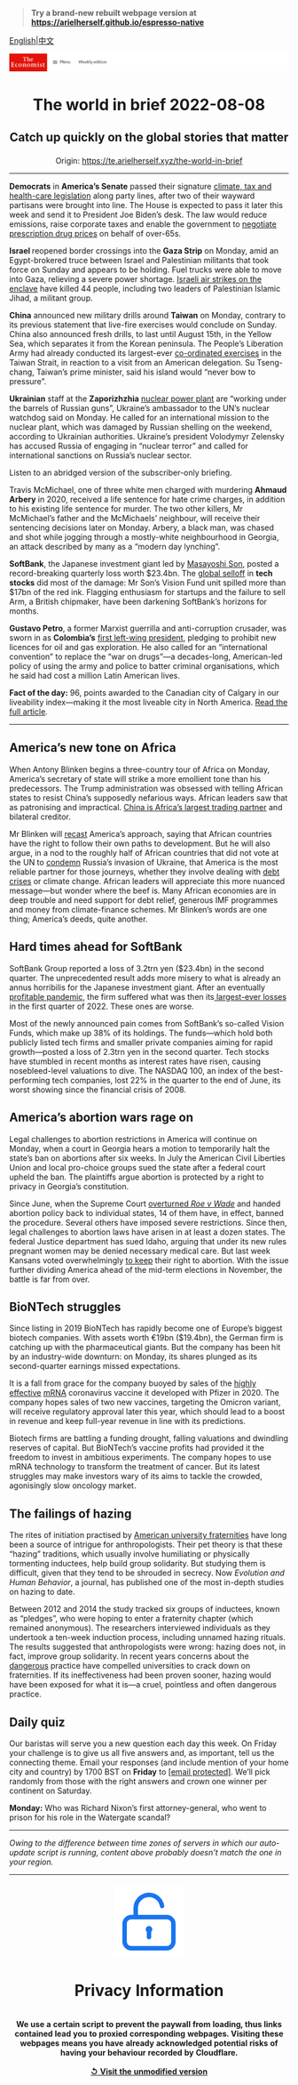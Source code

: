 > **Try a brand-new rebuilt webpage version at https://arielherself.github.io/espresso-native**

[English](https://github.com/arielherself/espresso/blob/main/README.md)|[中文](https://github-com.translate.goog/arielherself/espresso/blob/main/README.md?_x_tr_sl=en&_x_tr_tl=zh-CN&_x_tr_hl=zh-CN&_x_tr_pto=wapp)



![The Economist](menubar.png)

# <p align="center">The world in brief 2022-08-08</p>

## <p align="center">Catch up quickly on the global stories that matter</p>

<p align="center">Origin: <a href="https://te.arielherself.xyz/the-world-in-brief">https://te.arielherself.xyz/the-world-in-brief</a><hr>

<strong>Democrats</strong> in <strong>America’s Senate</strong> passed their signature [climate, tax and health-care legislation](https://te.arielherself.xyz/united-states/2022/07/28/democratic-hopes-for-a-big-spending-bill-are-revived) along party lines, after two of their wayward partisans were brought into line. The House is expected to pass it later this week and send it to President Joe Biden’s desk. The law would reduce emissions, raise corporate taxes and enable the government to [negotiate prescription drug prices](https://te.arielherself.xyz/united-states/2021/11/20/democrats-have-a-plan-to-lower-drug-costs-without-hurting-innovation) on behalf of over-65s.

<strong>Israel </strong>reopened border crossings into the <strong>Gaza Strip</strong> on Monday, amid an Egypt-brokered truce between Israel and Palestinian militants that took force on Sunday and appears to be holding. Fuel trucks were able to move into Gaza, relieving a severe power shortage. [Israeli air strikes on the enclave](https://te.arielherself.xyz/middle-east-and-africa/2022/08/07/the-attack-on-gaza-may-bolster-israels-prime-minister) have killed 44 people, including two leaders of Palestinian Islamic Jihad, a militant group.

<strong>China</strong> announced new military drills around <strong>Taiwan</strong> on Monday, contrary to its previous statement that live-fire exercises would conclude on Sunday. China also announced fresh drills, to last until August 15th, in the Yellow Sea, which separates it from the Korean peninsula. The People’s Liberation Army had already conducted its largest-ever [co-ordinated exercises](https://te.arielherself.xyz/china/2022/08/04/china-sends-missiles-flying-over-taiwan) in the Taiwan Strait, in reaction to a visit from an American delegation. Su Tseng-chang, Taiwan’s prime minister, said his island would “never bow to pressure”.

<strong>Ukrainian</strong> staff at the <strong>Zaporizhzhia</strong> [nuclear power plant](https://te.arielherself.xyz/europe/2022/03/04/europes-largest-nuclear-plant-shuts-down-after-a-russian-attack) are “working under the barrels of Russian guns”, Ukraine’s ambassador to the UN’s nuclear watchdog said on Monday. He called for an international mission to the nuclear plant, which was damaged by Russian shelling on the weekend, according to Ukrainian authorities. Ukraine’s president Volodymyr Zelensky has accused Russia of engaging in “nuclear terror” and called for international sanctions on Russia’s nuclear sector.

Listen to an abridged version of the subscriber-only briefing.

Travis McMichael, one of three white men charged with murdering <strong>Ahmaud Arbery</strong> in 2020, received a life sentence for hate crime charges, in addition to his existing life sentence for murder. The two other killers, Mr McMichael’s father and the McMichaels’ neighbour, will receive their sentencing decisions later on Monday. Arbery, a black man, was chased and shot while jogging through a mostly-white neighbourhood in Georgia, an attack described by many as a “modern day lynching”.

<strong>SoftBank</strong>, the Japanese investment giant led by [Masayoshi Son](https://te.arielherself.xyz/business/2021/06/17/hard-truths-about-softbank), posted a record-breaking quarterly loss worth $23.4bn. The [global selloff](https://te.arielherself.xyz/business/2022/05/16/after-a-bruising-year-softbank-braces-for-more-pain) in <strong>tech stocks</strong> did most of the damage: Mr Son’s Vision Fund unit spilled more than $17bn of the red ink. Flagging enthusiasm for startups and the failure to sell Arm, a British chipmaker, have been darkening SoftBank’s horizons for months.

<strong>Gustavo Petro</strong>, a former Marxist guerrilla and anti-corruption crusader, was sworn in as <strong>Colombia’s</strong> [first left-wing president](https://te.arielherself.xyz/the-economist-explains/2022/08/06/who-is-gustavo-petro), pledging to prohibit new licences for oil and gas exploration. He also called for an “international convention” to replace the “war on drugs”—a decades-long, American-led policy of using the army and police to batter criminal organisations, which he said had cost a million Latin American lives.

<strong>Fact of the day:</strong> 96, points awarded to the Canadian city of Calgary in our liveability index—making it the most liveable city in North America. [Read the full article](https://te.arielherself.xyz/graphic-detail/2022/08/05/the-best-places-to-live-in-north-america).

----------

## America’s new tone on Africa

When Antony Blinken begins a three-country tour of Africa on Monday, America’s secretary of state will strike a more emollient tone than his predecessors. The Trump administration was obsessed with telling African states to resist China’s supposedly nefarious ways. African leaders saw that as patronising and impractical. [China is Africa’s largest trading partner](https://te.arielherself.xyz/special-report/2022/05/20/how-chinese-firms-have-changed-africa) and bilateral creditor. 

Mr Blinken will [recast](https://te.arielherself.xyz/special-report/2022/05/20/countering-china-in-africa) America’s approach, saying that African countries have the right to follow their own paths to development. But he will also argue, in a nod to the roughly half of African countries that did not vote at the UN to [condemn](https://te.arielherself.xyz/graphic-detail/2022/04/04/who-are-russias-supporters) Russia’s invasion of Ukraine, that America is the most reliable partner for those journeys, whether they involve dealing with [debt crises](https://te.arielherself.xyz/middle-east-and-africa/2022/04/30/debt-repayment-costs-are-rising-fast-for-many-african-countries) or climate change. African leaders will appreciate this more nuanced message—but wonder where the beef is. Many African economies are in deep trouble and need support for debt relief, generous IMF programmes and money from climate-finance schemes. Mr Blinken’s words are one thing; America’s deeds, quite another.

## Hard times ahead for SoftBank

SoftBank Group reported a loss of 3.2trn yen ($23.4bn) in the second quarter. The unprecedented result adds more misery to what is already an annus horribilis for the Japanese investment giant. After an eventually[ profitable pandemic](https://te.arielherself.xyz/business/2020/10/15/what-softbanks-masa-does-next), the firm suffered what was then its[ largest-ever losses](https://te.arielherself.xyz/business/2022/05/16/after-a-bruising-year-softbank-braces-for-more-pain) in the first quarter of 2022. These ones are worse.

Most of the newly announced pain comes from SoftBank’s so-called Vision Funds, which make up 38% of its holdings. The funds—which hold both publicly listed tech firms and smaller private companies aiming for rapid growth—posted a loss of 2.3trn yen in the second quarter. Tech stocks have stumbled in recent months as interest rates have risen, causing nosebleed-level valuations to dive. The NASDAQ 100, an index of the best-performing tech companies, lost 22% in the quarter to the end of June, its worst showing since the financial crisis of 2008. 

## America’s abortion wars rage on

Legal challenges to abortion restrictions in America will continue on Monday, when a court in Georgia hears a motion to temporarily halt the state’s ban on abortions after six weeks. In July the American Civil Liberties Union and local pro-choice groups sued the state after a federal court upheld the ban. The plaintiffs argue abortion is protected by a right to privacy in Georgia’s constitution.

Since June, when the Supreme Court [overturned <em>Roe v Wade</em>](https://te.arielherself.xyz/united-states/2022/06/24/the-supreme-court-erases-the-constitutional-right-to-abortion) and handed abortion policy back to individual states, 14 of them have, in effect, banned the procedure. Several others have imposed severe restrictions. Since then, legal challenges to abortion laws have arisen in at least a dozen states. The federal Justice department has sued Idaho, arguing that under its new rules pregnant women may be denied necessary medical care. But last week Kansans voted overwhelmingly [to keep](https://te.arielherself.xyz/united-states/2022/08/03/kansans-vote-to-keep-the-right-to-abortion) their right to abortion. With the issue further dividing America ahead of the mid-term elections in November, the battle is far from over.

## BioNTech struggles

Since listing in 2019 BioNTech has rapidly become one of Europe’s biggest biotech companies. With assets worth €19bn ($19.4bn), the German firm is catching up with the pharmaceutical giants. But the company has been hit by an industry-wide downturn: on Monday, its shares plunged as its second-quarter earnings missed expectations.

It is a fall from grace for the company buoyed by sales of the [highly effective](https://te.arielherself.xyz/graphic-detail/2022/07/13/which-covid-19-vaccine-saved-the-most-lives-in-2021) [mRNA](https://te.arielherself.xyz/briefing/2021/03/27/covid-19-vaccines-have-alerted-the-world-to-the-power-of-rna-therapies) coronavirus vaccine it developed with Pfizer in 2020. The company hopes sales of two new vaccines, targeting the Omicron variant, will receive regulatory approval later this year, which should lead to a boost in revenue and keep full-year revenue in line with its predictions.

Biotech firms are battling a funding drought, falling valuations and dwindling reserves of capital. But BioNTech’s vaccine profits had provided it the freedom to invest in ambitious experiments. The company hopes to use mRNA technology to transform the treatment of cancer. But its latest struggles may make investors wary of its aims to tackle the crowded, agonisingly slow oncology market.

## The failings of hazing

The rites of initiation practised by [American university fraternities](https://te.arielherself.xyz/united-states/1997/10/02/raise-a-fond-last-glass-to-dionysus) have long been a source of intrigue for anthropologists. Their pet theory is that these “hazing” traditions, which usually involve humiliating or physically tormenting inductees, help build group solidarity. But studying them is difficult, given that they tend to be shrouded in secrecy. Now <em>Evolution and Human Behavior</em>, a journal, has published one of the most in-depth studies on hazing to date. 

Between 2012 and 2014 the study tracked six groups of inductees, known as “pledges”, who were hoping to enter a fraternity chapter (which remained anonymous). The researchers interviewed individuals as they undertook a ten-week induction process, including unnamed hazing rituals. The results suggested that anthropologists were wrong: hazing does not, in fact, improve group solidarity. In recent years concerns about the [dangerous](https://te.arielherself.xyz/graphic-detail/2017/10/13/hazing-deaths-on-american-college-campuses-remain-far-too-common) practice have compelled universities to crack down on fraternities. If its ineffectiveness had been proven sooner, hazing would have been exposed for what it is—a cruel, pointless and often dangerous practice.

## Daily quiz

Our baristas will serve you a new question each day this week. On Friday your challenge is to give us all five answers and, as important, tell us the connecting theme. Email your responses (and include mention of your home city and country) by 1700 BST on <strong>Friday</strong> to [<span class="__cf_email__" data-cfemail="4d1c382437083e3d3f283e3e220d282e22232220243e39632e2220">[email&#160;protected]</span>](https://mail.google.com/mail/?view=cm&amp;fs=1&amp;tf=1&amp;to=QuizEspresso@te.arielherself.xyz). We’ll pick randomly from those with the right answers and crown one winner per continent on Saturday.

<strong>Monday:</strong> Who was Richard Nixon’s first attorney-general, who went to prison for his role in the Watergate scandal?

----------

*Owing to the difference between time zones of servers in which our auto-update script is running, content above probably doesn't match the one in your region.*

|<br><div align="center"><img src="unlock.png" /><h1>Privacy Information</h1></div></br>We use a certain script to prevent the paywall from loading, thus links contained lead you to proxied corresponding webpages. Visiting these webpages means you have already acknowledged potential risks of having your behaviour recorded by Cloudflare.<br><br>[&#x21BA; Visit the unmodified version](README.raw.md)<br><br>|
|-----|
